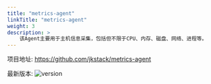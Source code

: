 ```yaml
---
title: "metrics-agent"
linkTitle: "metrics-agent"
weight: 3
description: >
    该Agent主要用于主机信息采集，包括但不限于CPU、内存、磁盘、网络、进程等。
---
```


项目地址: https://github.com/jkstack/metrics-agent

最新版本: ![version](https://img.shields.io/github/v/release/jkstack/metrics-agent)